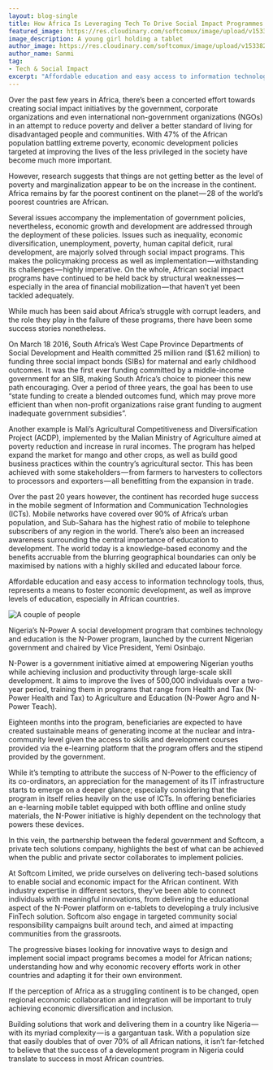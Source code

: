 ```yaml
---
layout: blog-single
title: How Africa Is Leveraging Tech To Drive Social Impact Programmes
featured_image: https://res.cloudinary.com/softcomux/image/upload/v1533670122/sfc/blog%20posts/africa-leveraging-tech/africa-leveraging-tech-header.png
image_description: A young girl holding a tablet
author_image: https://res.cloudinary.com/softcomux/image/upload/v1533827364/sfc/people/sanmi.jpg
author_name: Sanmi
tag:
- Tech & Social Impact
excerpt: "Affordable education and easy access to information technology tools, represents a means to foster economic development, as well as improve levels of education, especially in African countries."
---
```


Over the past few years in Africa, there’s been a concerted effort towards creating social impact initiatives by the government, corporate organizations and even international non-government organizations (NGOs) in an attempt to reduce poverty and deliver a better standard of living for disadvantaged people and communities. With 47% of the African population battling extreme poverty, economic development policies targeted at improving the lives of the less privileged in the society have become much more important.

However, research suggests that things are not getting better as the level of poverty and marginalization appear to be on the increase in the continent. Africa remains by far the poorest continent on the planet — 28 of the world’s poorest countries are African.

Several issues accompany the implementation of government policies, nevertheless, economic growth and development are addressed through the deployment of these policies. Issues such as inequality, economic diversification, unemployment, poverty, human capital deficit, rural development, are majorly solved through social impact programs. This makes the policymaking process as well as implementation — withstanding its challenges — highly imperative. On the whole, African social impact programs have continued to be held back by structural weaknesses — especially in the area of financial mobilization — that haven’t yet been tackled adequately.

While much has been said about Africa’s struggle with corrupt leaders, and the role they play in the failure of these programs, there have been some success stories nonetheless.

On March 18 2016, South Africa’s West Cape Province Departments of Social Development and Health committed 25 million rand ($1.62 million) to funding three social impact bonds (SIBs) for maternal and early childhood outcomes. It was the first ever funding committed by a middle-income government for an SIB, making South Africa’s choice to pioneer this new path encouraging. Over a period of three years, the goal has been to use “state funding to create a blended outcomes fund, which may prove more efficient than when non-profit organizations raise grant funding to augment inadequate government subsidies”.

Another example is Mali’s Agricultural Competitiveness and Diversification Project (ACDP), implemented by the Malian Ministry of Agriculture aimed at poverty reduction and increase in rural incomes. The program has helped expand the market for mango and other crops, as well as build good business practices within the country’s agricultural sector. This has been achieved with some stakeholders — from farmers to harvesters to collectors to processors and exporters — all benefitting from the expansion in trade.

Over the past 20 years however, the continent has recorded huge success in the mobile segment of Information and Communication Technologies (ICTs). Mobile networks have covered over 90% of Africa’s urban population, and Sub-Sahara has the highest ratio of mobile to telephone subscribers of any region in the world. There’s also been an increased awareness surrounding the central importance of education to development. The world today is a knowledge-based economy and the benefits accruable from the blurring geographical boundaries can only be maximised by nations with a highly skilled and educated labour force.

Affordable education and easy access to information technology tools, thus, represents a means to foster economic development, as well as improve levels of education, especially in African countries.

![A couple of people](https://res.cloudinary.com/softcomux/image/upload/v1533670108/sfc/blog%20posts/africa-leveraging-tech/africa-leveraging-tech-01.jpg "Love in the Air")

Nigeria’s N-Power
A social development program that combines technology and education is the N-Power program, launched by the current Nigerian government and chaired by Vice President, Yemi Osinbajo.

N-Power is a government initiative aimed at empowering Nigerian youths while achieving inclusion and productivity through large-scale skill development. It aims to improve the lives of 500,000 individuals over a two-year period, training them in programs that range from Health and Tax (N-Power Health and Tax) to Agriculture and Education (N-Power Agro and N-Power Teach).

Eighteen months into the program, beneficiaries are expected to have created sustainable means of generating income at the nuclear and intra-community level given the access to skills and development courses provided via the e-learning platform that the program offers and the stipend provided by the government.

While it’s tempting to attribute the success of N-Power to the efficiency of its co-ordinators, an appreciation for the management of its IT infrastructure starts to emerge on a deeper glance; especially considering that the program in itself relies heavily on the use of ICTs. In offering beneficiaries an e-learning mobile tablet equipped with both offline and online study materials, the N-Power initiative is highly dependent on the technology that powers these devices.

In this vein, the partnership between the federal government and Softcom, a private tech solutions company, highlights the best of what can be achieved when the public and private sector collaborates to implement policies.

At Softcom Limited, we pride ourselves on delivering tech-based solutions to enable social and economic impact for the African continent. With industry expertise in different sectors, they’ve been able to connect individuals with meaningful innovations, from delivering the educational aspect of the N-Power platform on e-tablets to developing a truly inclusive FinTech solution. Softcom also engage in targeted community social responsibility campaigns built around tech, and aimed at impacting communities from the grassroots.

The progressive biases looking for innovative ways to design and implement social impact programs becomes a model for African nations; understanding how and why economic recovery efforts work in other countries and adapting it for their own environment.

If the perception of Africa as a struggling continent is to be changed, open regional economic collaboration and integration will be important to truly achieving economic diversification and inclusion.

Building solutions that work and delivering them in a country like Nigeria — with its myriad complexity — is a gargantuan task. With a population size that easily doubles that of over 70% of all African nations, it isn’t far-fetched to believe that the success of a development program in Nigeria could translate to success in most African countries.

